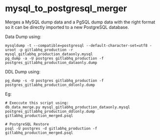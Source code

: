 # mysql_to_postgresql_merger
Merges a MySQL dump data and a PgSQL dump data with the right format so it can be directly
imported to a new PostgreSQL database.

Data Dump using:
```
mysqldump -t --compatible=postgresql --default-character-set=utf8 -uroot -p gitlabhq_production -r mysql_gitlabhq_production_dataonly.mysql
pg_dump -a -U postgres gitlabhq_production -f postgres_gitlabhq_production_dataonly.dump
```

DDL Dump using:
```
pg_dump -s -U postgres gitlabhq_production -f postgres_gitlabhq_production_ddlonly.dump
```

Eg:
```
# Execcute this script using:  
db_data_merge.py mysql_gitlabhq_production_dataonly.mysql postgres_gitlabhq_production_ddlonly.dump gitlabhq_production_merged.psql

# PostgreSQL Restore
psql -U postgres -d gitlabhq_production -f gitlabhq_production_merged.psql
```

